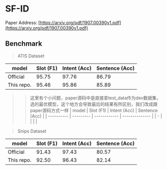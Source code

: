 # SF-ID

Paper Address: [https://arxiv.org/pdf/1907.00390v1.pdf](https://arxiv.org/pdf/1907.00390v1.pdf)

## Benchmark

> ATIS Dataset

| model      | Slot (F1) | Intent (Acc) | Sentence (Acc) |
| ---------- | --------- | ------------ | -------------- |
| Official   |   95.75   |    97.76     |    86.79       |
| This repo. |   95.46   |    95.86     |    85.89       |

>> 这里有个小问题，paper源码中是直接拿test_data作为dev数据集，选的最优模型，这个地方会导致最后的结果有所区别，我们改成跟paper源码方式一样
| model      | Slot (F1) | Intent (Acc) | Sentence (Acc) |
| ---------- | --------- | ------------ | -------------- |
| -          |           |              |                |


> Snips Dataset

| model      | Slot (F1) | Intent (Acc) | Sentence (Acc) |
| ---------- | --------- | ------------ | -------------- |
| Official   |   91.43   |    97.43     |     80.57      |
| This repo. |   92.50   |    96.43     |     82.14      |
